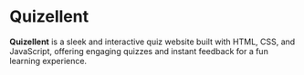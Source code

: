 # Quizellent
**Quizellent** is a sleek and interactive quiz website built with HTML, CSS, and JavaScript, offering engaging quizzes and instant feedback for a fun learning experience.
